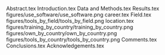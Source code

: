 Abstract.tex
Introduction.tex
Data and Methods.tex
Results.tex
figures/use_software/use_software.png
career.tex
Field.tex
figures/tools_by_field/tools_by_field.png
location.tex
figures/training_by_country/training_by_country.png
figures/own_by_country/own_by_country.png
figures/tools_by_country/tools_by_country.png
Comments.tex
Conclusions.tex
Acknowledgements.tex